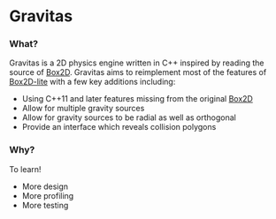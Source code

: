 # Gravitas
### What?
Gravitas is a 2D physics engine written in C++ inspired by reading the source of [Box2D]. Gravitas aims to reimplement most of the features of [Box2D-lite] with a few key additions including:
* Using C++11 and later features missing from the original [Box2D]
* Allow for multiple gravity sources
* Allow for gravity sources to be radial as well as orthogonal
* Provide an interface which reveals collision polygons

### Why?
To learn!
* More design
* More profiling
* More testing

[Box2D-lite]: <https://github.com/erincatto/box2d-lite>
[Box2D]: <https://github.com/erincatto/box2d>
